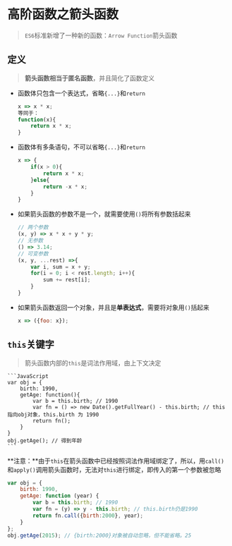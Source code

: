 # 高阶函数之箭头函数

> `ES6`标准新增了一种新的函数：`Arrow Function`箭头函数

## 定义

> **箭头函数相当于匿名函数**，并且简化了函数定义

* 函数体只包含一个表达式，省略`{...}`和`return`

	```JavaScript
	x => x * x;
	等同于：
	function(x){
		return x * x;
	}
	```

* 函数体有多条语句，不可以省略`{...}`和`return`

	```JavaScript
	x => {
		if(x > 0){
			return x * x;
		}else{
			return -x * x;
		}
	}
	```

* 如果箭头函数的参数不是一个，就需要使用`()`将所有参数括起来

	```JavaScript
	// 两个参数
	(x, y) => x * x + y * y;
	// 无参数
	() => 3.14;
	// 可变参数
	(x, y, ...rest) =>{
		var i, sum = x + y;
		for(i = 0; i < rest.length; i++){
			sum += rest[i];
		}
	}
	```

* 如果箭头函数返回一个对象，并且是**单表达式**，需要将对象用`()`括起来

	```JavaScript
	x => ({foo: x});
	```

## `this`关键字

> 箭头函数内部的`this`是词法作用域，由上下文决定

	```JavaScript
	var obj = {
		birth: 1990,
		getAge: function(){
			var b = this.birth; // 1990
			var fn = () => new Date().getFullYear() - this.birth; // this指向obj对象，this.birth 为 1990
			return fn();
		}
	}
	obj.getAge(); // 得到年龄
	```

**注意：**由于`this`在箭头函数中已经按照词法作用域绑定了，所以，用`call()`和`apply()`调用箭头函数时，无法对`this`进行绑定，即传入的第一个参数被忽略

```JavaScript
var obj = {
    birth: 1990,
    getAge: function (year) {
        var b = this.birth; // 1990
        var fn = (y) => y - this.birth; // this.birth仍是1990
        return fn.call({birth:2000}, year);
    }
};
obj.getAge(2015); // {birth:2000}对象被自动忽略，但不能省略。25
```